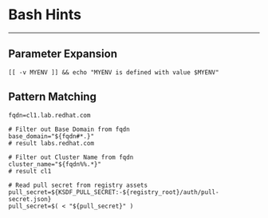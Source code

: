 # Bash Hints
---
## Parameter Expansion

```
[[ -v MYENV ]] && echo "MYENV is defined with value $MYENV"
```

## Pattern Matching

    fqdn=cl1.lab.redhat.com
    
    # Filter out Base Domain from fqdn
    base_domain="${fqdn#*.}"
    # result labs.redhat.com
    
    # Filter out Cluster Name from fqdn
    cluster_name="${fqdn%%.*}"
    # result cl1

    # Read pull secret from registry assets
    pull_secret=${KSDF_PULL_SECRET:-${registry_root}/auth/pull-secret.json}
    pull_secret=$( < "${pull_secret}" )

